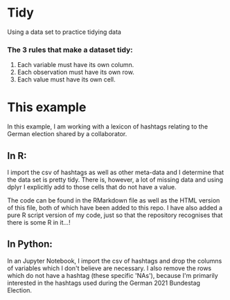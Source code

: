 # Tidy
Using a data set to practice tidying data

### The 3 rules that make a dataset tidy:

1. Each variable must have its own column.
2. Each observation must have its own row.
3. Each value must have its own cell.

# This example

In this example, I am working with a lexicon of hashtags relating to the German election shared by a collaborator. 

## In R:
I import the csv of hashtags as well as other meta-data and I determine that the data set is pretty tidy. There is, however, a lot of missing data and using dplyr I explicitly add <NA> to those cells that do not have a value.
  
The code can be found in the RMarkdown file as well as the HTML version of this file, both of which have been added to this repo. I have also added a pure R script version of my code, just so that the repository recognises that there is some R in it...!
  
## In Python:
In an Jupyter Notebook, I import the csv of hashtags and drop the columns of variables which I don't believe are necessary. I also remove the rows which do not have a hashtag (these specific 'NAs'), because I'm primarily interested in the hashtags used during the German 2021 Bundestag Election.

  
